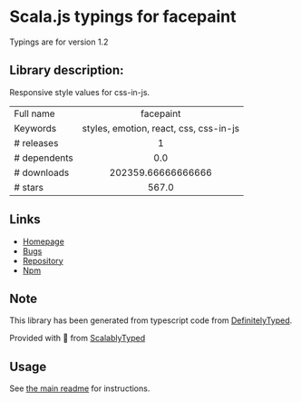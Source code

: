 
# Scala.js typings for facepaint

Typings are for version 1.2

## Library description:
Responsive style values for css-in-js.

|                    |                 |
| ------------------ | :-------------: |
| Full name          | facepaint |
| Keywords           | styles, emotion, react, css, css-in-js |
| # releases         | 1 |
| # dependents       | 0.0 |
| # downloads        | 202359.66666666666 |
| # stars            | 567.0 |

## Links
- [Homepage](https://github.com/emotion-js/facepaint)
- [Bugs](https://github.com/emotion-js/facepaint/issues)
- [Repository](https://github.com/emotion-js/facepaint)
- [Npm](https://www.npmjs.com/package/facepaint)
    


## Note
This library has been generated from typescript code from [DefinitelyTyped](https://definitelytyped.org).

Provided with :purple_heart: from [ScalablyTyped](https://github.com/oyvindberg/ScalablyTyped)

## Usage
See [the main readme](../../readme.md) for instructions.


